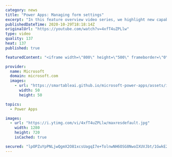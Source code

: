 ```yaml
---
category: news
title: "Power Apps: Managing form settings"
excerpt: "In this feature overview video series, we highlight new capabilities included in the latest update to Microsoft Power Apps.  Improvements to Microsoft Power Apps for managing form settings and events allow users to set various features on a form in the new modern designer.   Get the most out of Power"
publishedDateTime: 2020-10-29T18:18:14Z
originalUrl: "https://youtube.com/watch?v=4xfT4uZPLlw"
type: video
quality: 137
heat: 137
published: true

featuredContent: "<iframe width=\"800\" height=\"500\" frameborder=\"0\" src=\"https://www.youtube.com/embed/4xfT4uZPLlw\" allow=\"accelerometer; autoplay; encrypted-media; gyroscope; picture-in-picture\" allowfullscreen></iframe>"

provider:
  name: Microsoft
  domain: microsoft.com
  images:
    - url: "https://smartableai.github.io/microsoft-power-apps/assets/images/organizations/microsoft.com-50x50.jpg"
      width: 50
      height: 50

topics:
  - Power Apps

images:
  - url: "https://i.ytimg.com/vi/4xfT4uZPLlw/maxresdefault.jpg"
    width: 1280
    height: 720
    isCached: true

secured: "lpOPZuYpPNLjwQgmX2O81xcsUagqI7e+TolnwNH6OSG8NwoIXUVJbt/1GwkE2fls3wlhpHpJs4bPJlyjnhKfBgbHZoAJ9nlZ7tty10byK7GLHQRP4EKHGch7UQFc/VHE2x/njwvHFu8mQA7hm15Nk0g/Fm1JBf9EmmsyhhVx0CsineTJLk7kxI6FPizeDxlAZGAw4cbh8s2u6WrKC0QW0ACOQ2h1R6GBHIa4oYhDWTZLj25lJhvYR+UItRaFv0oGvuIZBYHluTBS9xXVdkcjAgYqkEsl/TAVo7km6P6+mwk28FWCGSB1wj1MKRJ50aaXJqQzkompweN2MM1cxFMffizVBWL/qINr1KsUP8nqmVYbBDCFQwEtDqQd1hrObfS3qxZrFHvnMgld+oMzNZXtJL3KrNA0R7XiUX9p7YvawSaWoTYAX42nzPrCoT1CFuaX;Tbsb0NTYtoHjcaRTf0iOyg=="
---
```


